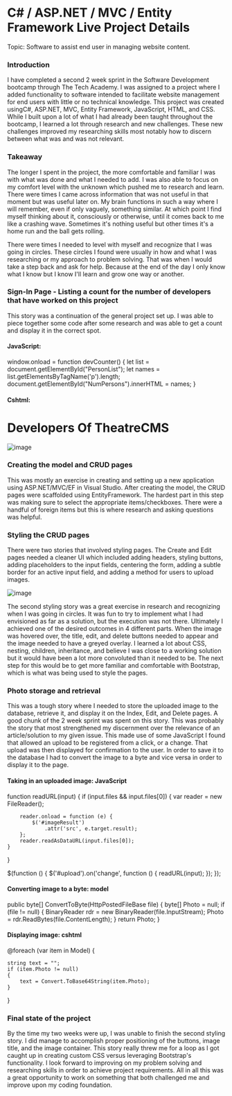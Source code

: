 # C# / ASP.NET / MVC / Entity Framework Live Project Details
Topic: Software to assist end user in managing website content.

### Introduction
I have completed a second 2 week sprint in the Software Development bootcamp through The Tech Academy. I was assigned to a project where I added functionality to software intended to facilitate website management for end users with little or no technical knowledge. This project was created usingC#, ASP.NET, MVC, Entity Framework, JavaScript, HTML, and CSS. While I built upon a lot of what I had already been taught throughout the bootcamp, I learned a lot through research and new challenges. These new challenges improved my researching skills most notably how to discern between what was and was not relevant.

### Takeaway
The longer I spent in the project, the more comfortable and familiar I was with what was done and what I needed to add. I was also able to focus on my comfort level with the unknown which pushed me to research and learn. There were times I came across information that was not useful in that moment but was useful later on. My brain functions in such a way where I will remember, even if only vaguely, something similar. At which point I find myself thinking about it, consciously or otherwise, until it comes back to me like a crashing wave. Sometimes it's nothing useful but other times it's a home run and the ball gets rolling. 

There were times I needed to level with myself and recognize that I was going in circles. These circles I found were usually in how and what I was researching or my approach to problem solving. That was when I would take a step back and ask for help. Because at the end of the day I only know what I know but I know I'll learn and grow one way or another. 

### Sign-In Page - Listing a count for the number of developers that have worked on this project
This story was a continuation of the general project set up. I was able to piece together some code after some research and was able to get a count and display it in the correct spot. 

#### JavaScript:
window.onload = function devCounter() {
    let list = document.getElementById("PersonList");
    let names = list.getElementsByTagName('p').length;
    document.getElementById("NumPersons").innerHTML = names;
}

#### Cshtml:
<h1>Developers Of TheatreCMS &nbsp;<span id="NumPersons" class="badge badge-secondary" *onload="devCounter()"*></span></h1>

![image](https://user-images.githubusercontent.com/92490029/156861286-bdaf7449-0205-4069-a94d-f7e2b8478953.png)


### Creating the model and CRUD pages
This was mostly an exercise in creating and setting up a new application using ASP.NET/MVC/EF in Visual Studio. After creating the model, the CRUD pages were scaffolded using EntityFramework. The hardest part in this step was making sure to select the appropriate items/checkboxes. There were a handful of foreign items but this is where research and asking questions was helpful.


### Styling the CRUD pages
There were two stories that involved styling pages. The Create and Edit pages needed a cleaner UI which included adding headers, styling buttons, adding placeholders to the input fields, centering the form, adding a subtle border for an active input field, and adding a method for users to upload images. 

![image](https://user-images.githubusercontent.com/92490029/156861620-028eef45-9458-48b3-a1d8-81d5fcb6a91c.png)

The second styling story was a great exercise in research and recognizing when I was going in circles. It was fun to try to implement what I had envisioned as far as a solution, but the execution was not there. Ultimately I achieved one of the desired outcomes in 4 different parts. When the image was hovered over, the title, edit, and delete buttons needed to appear and the image needed to have a greyed overlay. I learned a lot about CSS, nesting, children, inheritance, and believe I was close to a working solution but it would have been a lot more convoluted than it needed to be. The next step for this would be to get more familiar and comfortable with Bootstrap, which is what was being used to style the pages. 


### Photo storage and retrieval 
This was a tough story where I needed to store the uploaded image to the database, retrieve it, and display it on the Index, Edit, and Delete pages. A good chunk of the 2 week sprint was spent on this story. This was probably the story that most strengthened my discernment over the relevance of an article/solution to my given issue. This made use of some JavaScript I found that allowed an upload to be registered from a click, or a change. That upload was then displayed for confirmation to the user. In order to save it to the database I had to convert the image to a byte and vice versa in order to display it to the page.


#### Taking in an uploaded image: JavaScript
function readURL(input) {
    if (input.files && input.files[0]) {
        var reader = new FileReader();

        reader.onload = function (e) {
            $('#imageResult')
                .attr('src', e.target.result);
        };
        reader.readAsDataURL(input.files[0]);
    }
}

$(function () {
    $('#upload').on('change', function () {
        readURL(input);
    });
});

#### Converting image to a byte: model
  public byte[] ConvertToByte(HttpPostedFileBase file)
        {
            byte[] Photo = null;
            if (file != null)
            {
                BinaryReader rdr = new BinaryReader(file.InputStream);
                Photo = rdr.ReadBytes(file.ContentLength);
            }
            return Photo;
        }

#### Displaying image: cshtml

@foreach (var item in Model)
{


    string text = "";
    if (item.Photo != null)
    {
        text = Convert.ToBase64String(item.Photo);
    }
 }


### Final state of the project
By the time my two weeks were up, I was unable to finish the second styling story. I did manage to accomplish proper positioning of the buttons, image title, and the image container. This story really threw me for a loop as I got caught up in creating custom CSS versus leveraging Bootstrap's functionality. I look forward to improving on my problem solving and researching skills in order to achieve project requirements. All in all this was a great opportunity to work on something that both challenged me and improve upon my coding foundation. 

